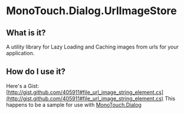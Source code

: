 MonoTouch.Dialog.UrlImageStore
==============================

What is it?
-----------
A utility library for Lazy Loading and Caching images from urls for your application.

How do I use it?
----------------
Here's a Gist:  [http://gist.github.com/405911#file_url_image_string_element.cs](http://gist.github.com/405911#file_url_image_string_element.cs)
This happens to be a sample for use with [MonoTouch.Dialog](http://github.com/migueldeicaza/MonoTouch.Dialog)
